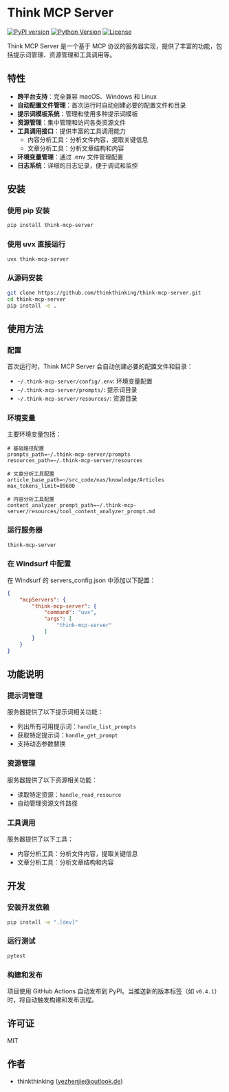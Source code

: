 # Think MCP Server

[![PyPI version](https://img.shields.io/pypi/v/think-mcp-server.svg)](https://pypi.org/project/think-mcp-server/)
[![Python Version](https://img.shields.io/pypi/pyversions/think-mcp-server.svg)](https://pypi.org/project/think-mcp-server/)
[![License](https://img.shields.io/pypi/l/think-mcp-server.svg)](https://github.com/thinkthinking/think-mcp-server/blob/main/LICENSE)

Think MCP Server 是一个基于 MCP 协议的服务器实现，提供了丰富的功能，包括提示词管理、资源管理和工具调用等。

## 特性

- **跨平台支持**：完全兼容 macOS、Windows 和 Linux
- **自动配置文件管理**：首次运行时自动创建必要的配置文件和目录
- **提示词模板系统**：管理和使用多种提示词模板
- **资源管理**：集中管理和访问各类资源文件
- **工具调用接口**：提供丰富的工具调用能力
  - 内容分析工具：分析文件内容，提取关键信息
  - 文章分析工具：分析文章结构和内容
- **环境变量管理**：通过 .env 文件管理配置
- **日志系统**：详细的日志记录，便于调试和监控

## 安装

### 使用 pip 安装

```bash
pip install think-mcp-server
```

### 使用 uvx 直接运行

```bash
uvx think-mcp-server
```

### 从源码安装

```bash
git clone https://github.com/thinkthinking/think-mcp-server.git
cd think-mcp-server
pip install -e .
```

## 使用方法

### 配置

首次运行时，Think MCP Server 会自动创建必要的配置文件和目录：

- `~/.think-mcp-server/config/.env`: 环境变量配置
- `~/.think-mcp-server/prompts/`: 提示词目录
- `~/.think-mcp-server/resources/`: 资源目录

### 环境变量

主要环境变量包括：

```
# 基础路径配置
prompts_path=~/.think-mcp-server/prompts
resources_path=~/.think-mcp-server/resources

# 文章分析工具配置
article_base_path=~/src_code/nas/knowledge/Articles
max_tokens_limit=89600

# 内容分析工具配置
content_analyzer_prompt_path=~/.think-mcp-server/resources/tool_content_analyzer_prompt.md
```

### 运行服务器

```bash
think-mcp-server
```

### 在 Windsurf 中配置

在 Windsurf 的 servers_config.json 中添加以下配置：

```json
{
    "mcpServers": {
        "think-mcp-server": {
            "command": "uvx",
            "args": [
                "think-mcp-server"
            ]
        }
    }
}
```

## 功能说明

### 提示词管理

服务器提供了以下提示词相关功能：

- 列出所有可用提示词：`handle_list_prompts`
- 获取特定提示词：`handle_get_prompt`
- 支持动态参数替换

### 资源管理

服务器提供了以下资源相关功能：

- 读取特定资源：`handle_read_resource`
- 自动管理资源文件路径

### 工具调用

服务器提供了以下工具：

- 内容分析工具：分析文件内容，提取关键信息
- 文章分析工具：分析文章结构和内容

## 开发

### 安装开发依赖

```bash
pip install -e ".[dev]"
```

### 运行测试

```bash
pytest
```

### 构建和发布

项目使用 GitHub Actions 自动发布到 PyPI。当推送新的版本标签（如 `v0.4.1`）时，将自动触发构建和发布流程。

## 许可证

MIT

## 作者

- thinkthinking (yezhenjie@outlook.de)